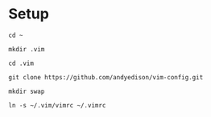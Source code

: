# Setup


` cd ~ `

` mkdir .vim `

` cd .vim `

` git clone https://github.com/andyedison/vim-config.git `

` mkdir swap `

` ln -s ~/.vim/vimrc ~/.vimrc `
